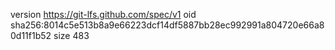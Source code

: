 version https://git-lfs.github.com/spec/v1
oid sha256:8014c5e513b8a9e66223dcf14df5887bb28ec992991a804720e66a80d11f1b52
size 483
